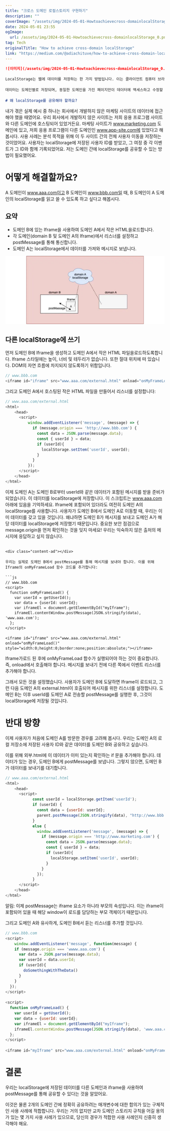 ```yaml
---
title: "크로스 도메인 로컬스토리지 구현하기"
description: ""
coverImage: "/assets/img/2024-05-01-Howtoachievecross-domainlocalStorage_0.png"
date: 2024-05-01 23:55
ogImage: 
  url: /assets/img/2024-05-01-Howtoachievecross-domainlocalStorage_0.png
tag: Tech
originalTitle: "How to achieve cross-domain localStorage"
link: "https://medium.com/@adiachituve/how-to-achieve-cross-domain-localstorage-790a657ec36f"
---
```



```markdown
![이미지](/assets/img/2024-05-01-Howtoachievecross-domainlocalStorage_0.png)

LocalStorage는 웹에 데이터를 저장하는 한 가지 방법입니다. 이는 클라이언트 컴퓨터 브라우저에 저장됩니다.

데이터는 도메인별로 저장되며, 동일한 도메인을 가진 페이지만이 데이터에 액세스하고 수정할 수 있습니다. 다른 도메인의 페이지는 서로의 데이터에 액세스할 수 없습니다. 이는 브라우저 저장소 보안 문제이며, 사실 도메인 및 서브도메인 간에 LocalStorage/SessionStorage/IndexedDB를 공유할 수 없습니다. 이는 "동일 출처 정책"의 일부입니다.

# 왜 localStorage를 공유해야 할까요?
```

<div class="content-ad"></div>

내가 겪은 실제 예시 중 하나는 회사에서 개발하지 않은 마케팅 사이트의 데이터에 접근해야 했을 때였어요. 우리 회사에서 개발하지 않은 사이트는 저희 응용 프로그램 사이트와 다른 도메인에 호스팅되어 있었거든요.
마케팅 사이트가 www.marketing.com 도메인에 있고, 저희 응용 프로그램이 다른 도메인인 www.app-site.com에 있었다고 해봅시다. 사용 사례는 분석 목적을 위해 이 두 사이트 간의 전체 사용자 이동을 저장하는 것이었어요. 사용자는 localStorage에 저장된 사용자 ID를 받았고, 그 여정 중 각 이벤트가 그 ID와 함께 기록되었어요. 저는 도메인 간에 localStorage를 공유할 수 있는 방법이 필요했어요.

# 어떻게 해결할까요?

A 도메인이 www.aaa.com이고 B 도메인이 www.bbb.com일 때, B 도메인이 A 도메인의 localStorage를 읽고 쓸 수 있도록 하고 싶다고 해봅시다.

## 요약

<div class="content-ad"></div>

- 도메인 B에 있는 Iframe을 사용하여 도메인 A에서 작은 HTML을로드합니다.
- 각 도메인(domain B 및 도메인 A의 Iframe)에서 리스너를 설정하고 postMessage를 통해 통신합니다.
- 도메인 A는 localStorage에서 데이터를 가져와 메시지로 보냅니다.

![이미지](/assets/img/2024-05-01-Howtoachievecross-domainlocalStorage_1.png)

## 다른 localStorage에 쓰기

먼저 도메인 B에 Iframe을 생성하고 도메인 A에서 작은 HTML 파일을로드하도록합니다. Iframe 스타일에는 높이, 너비 및 테두리가 없습니다. 또한 절대 위치에 떠 있습니다. DOM의 자연 흐름에 차지되지 않도록하기 위함입니다.

<div class="content-ad"></div>

```js
// www.bbb.com
<iframe id="iframe" src="www.aaa.com/external.html" onload="onMyFrameLoad()"  style="width:0;height:0;border:none;position:absolute;"></iframe>
```

그리고 도메인 A에서 호스팅된 작은 HTML 파일을 만들어서 리스너를 설정합니다:
```js
// www.aaa.com/external.html
<html>
    <head>
      <script>
          window.addEventListener('message', (message) => {
            if (message.origin === 'http://www.bbb.com') {
              const data = JSON.parse(message.data);
              const { userId } = data;
              if (userId){
                localStorage.setItem('userId', userId);
              }
            }
          });
      </script>
    </head>
</html>
```

이제 도메인 A는 도메인 B로부터 userId와 같은 데이터가 포함된 메시지를 받을 준비가 되었습니다. 이 데이터를 localStorage에 저장합니다. 이 스크립트는 www.aaa.com 아래에 있음을 기억하세요. Iframe에 포함되어 있더라도 여전히 도메인 A의 localStorage를 사용합니다. 사용자가 도메인 B에서 도메인 A로 이동할 때, 우리는 이미 데이터를 갖고 있을 것입니다. 왜냐하면 도메인 B가 메시지를 보내고 도메인 A가 해당 데이터를 localStorage에 저장했기 때문입니다. 중요한 보안 점검으로 message.origin을 먼저 확인하는 것을 잊지 마세요! 우리는 익숙하지 않은 출처의 메시지에 응답하고 싶지 않습니다.
```

<div class="content-ad"></div>

우리는 실제로 도메인 B에서 postMessage를 통해 메시지를 보내야 합니다. 이를 위해 Iframe의 onMyFrameLoad 함수 코드를 추가합니다:

```js
// www.bbb.com
<script>
  function onMyFrameLoad() {
    var userId = getUserId();
    var data = {userId: userId};
    var iframeEl = document.getElementById("myIframe");
    iframeEl.contentWindow.postMessage(JSON.stringify(data), 'www.aaa.com');
  };
</script>

<iframe id="iframe" src="www.aaa.com/external.html" onload="onMyFrameLoad()"  style="width:0;height:0;border:none;position:absolute;"></iframe>
```

Iframe가로드 된 후에 onMyFrameLoad 함수가 실행되어야 하는 것이 중요합니다. 즉, onload에서 호출해야 합니다. 메시지를 보내기 전에 다른 쪽에서 이벤트 리스너를 추가해야 합니다.

그래서 모든 것을 설정했습니다. 사용자가 도메인 B에 도달하면 Iframe이 로드되고, 그런 다음 도메인 A의 external.html이 호출되어 메시지를 위한 리스너를 설정합니다. 도메인 B는 이후 userId를 도메인 A로 전송할 postMessage를 실행한 후, 그것이 localStorage에 저장될 것입니다.

<div class="content-ad"></div>

# 반대 방향

이제 사용자가 처음에 도메인 A를 방문한 경우를 고려해 봅시다. 우리는 도메인 A의 로컬 저장소에 저장된 사용자 ID와 같은 데이터를 도메인 B와 공유하고 싶습니다.

이를 위해 외부.html에 이 데이터가 이미 있는지 확인하는 if 문을 추가해야 합니다. 데이터가 있는 경우, 도메인 B에게 postMessage를 보냅니다. 그렇지 않으면, 도메인 B가 데이터를 보내기를 대기합니다.

```js
// www.aaa.com/external.html
<html>
    <head>
      <script>
            const userId = localStorage.getItem('userId');
            if (userId) {
              const data = {userId: userId};
              parent.postMessage(JSON.stringify(data), "http://www.bbb.com")
            }
            else {
              window.addEventListener('message', (message) => {
                if (message.origin === 'http://www.marketing.com') {
                  const data = JSON.parse(message.data);
                  const { userId } = data;
                  if (userId){
                    localStorage.setItem('userId', userId);
                  }
                }
              });       
            }  
      </script>
    </head>
</html>
```

<div class="content-ad"></div>

알림: 이제 postMessage는 iframe 요소가 아니라 부모의 속성입니다. 이는 iframe이 포함되어 있을 때 해당 window이 로드를 담당하는 부모 객체이기 때문입니다.

그리고 도메인 A와 유사하게, 도메인 B에서 듣는 리스너를 추가할 것입니다.

```js
// www.bbb.com
<script> 
    window.addEventListener('message', function(message) {
    if (message.origin === 'wwww.aaa.com') {
      var data = JSON.parse(message.data);
      var userId = data.userId;
      if (userId){
        doSomethingWithTheData()
      }
    }
  });
</script>

<script>
  function onMyFrameLoad() {
    var userId = getUserId();
    var data = {userId: userId};
    var iframeEl = document.getElementById("myIframe");
    iframeEl.contentWindow.postMessage(JSON.stringify(data), 'www.aaa.com');
  };
</script>

<iframe id="myIframe" src="www.aaa.com/external.html" onload="onMyFrameLoad()"  style="width:0;height:0;border:none;position:absolute;"></iframe>
```

# 결론

<div class="content-ad"></div>

우리는 localStorage에 저장된 데이터를 다른 도메인과 iframe을 사용하여 postMessage를 통해 공유할 수 있다는 것을 알았어요.

이것은 물론 2개의 도메인 간에 정확히 공유하려는 매개변수에 대한 합의가 있는 구체적인 사용 사례에 적합합니다. 우리는 거의 없지만 교차 도메인 스토리지 규칙을 어길 용의가 있는 몇 가지 사용 사례가 있으므로, 당신의 경우가 적합한 사용 사례인지 신중히 생각해야 해요.